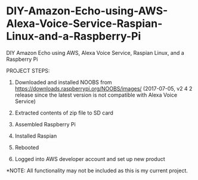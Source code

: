 # DIY-Amazon-Echo-using-AWS-Alexa-Voice-Service-Raspian-Linux-and-a-Raspberry-Pi
DIY Amazon Echo using AWS, Alexa Voice Service, Raspian Linux, and a Raspberry Pi

PROJECT STEPS:

1) Downloaded and installed NOOBS from https://downloads.raspberrypi.org/NOOBS/images/ 
(2017-07-05, v2 4 2 release since the latest version is not compatible with Alexa Voice Service) 

2) Extracted contents of zip file to SD card

3) Assembled Raspberry Pi

4) Installed Raspian

5) Rebooted

6) Logged into AWS developer account and set up new product

*NOTE: All functionality may not be included as this is my current project.
